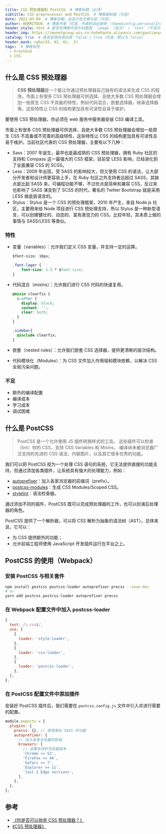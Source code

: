 ```yaml
---
title: CSS 预处理器和 PostCSS  # 博客标题（必须）
subtitle: CSS preprocessor and PostCSS  # 博客副标题（可选）
date: 2022-03-09  # 博客日期，会显示在文章头部（可选）
author: HERMITOUO  # 博客作者（可选，不填的话会使用 `themeConfig.personalInfo.name`）
header_style: text # 是否在博客中显示封面图：`image`（显示） / `text`（不显示）（可选，默认为 `text`）
header_img: https://imunetgroup.oss-cn-huhehaote.aliyuncs.com/gaotianyu/2022-03-09-css-preprocessor.png  # 博客封面图（必须，即使上一项选了 `text`，图片也需要在首页显示）
catalog: true  # 是否启用右侧目录：false / true（可选，默认为 false）
header_mask: rgba(43, 41, 41, .5)
tags:  # 博客标签
  - FrontEnd
  - CSS
---
```


## 什么是 CSS 预处理器

> **CSS 预处理器**是一个能让你通过预处理器自己独有的语法来生成 CSS 的程序。市面上有很多 CSS 预处理器可供选择，且绝大多数 CSS 预处理器会增加一些原生 CSS 不具备的特性，例如代码混合，嵌套选择器，继承选择器等。这些特性让 CSS 的结构更加具有可读性且易于维护。

要使用 CSS 预处理器，你必须在 web 服务中服务器安装 CSS 编译工具。

市面上有很多 CSS 预处理器可供选择，且绝大多数 CSS 预处理器会增加一些原生 CSS 不具备或不完善的高级特性，这些特性让 CSS 的结构更加具有可读性且易于维护。当前社区代表的 CSS 预处理器，主要有以下几种：

- Sass：2007 年诞生，最早也是最成熟的 CSS 预处理器，拥有 Ruby 社区的支持和 Compass 这一最强大的 CSS 框架，目前受 LESS 影响，已经进化到了全面兼容 CSS 的 SCSS。
- Less：2009 年出现，受 SASS 的影响较大，但又使用 CSS 的语法，让大部分开发者和设计师更容易上手，在 Ruby 社区之外支持者远超过 SASS，其缺点是比起 SASS 来，可编程功能不够，不过优点是简单和兼容 CSS，反过来也影响了 SASS 演变到了 SCSS 的时代，著名的 Twitter Bootstrap 就是采用 LESS 做底层语言的。
- Stylus：Stylus 是一个 CSS 的预处理框架，2010 年产生，来自 Node.js 社区，主要用来给 Node 项目进行 CSS 预处理支持，所以 Stylus 是一种新型语言，可以创建健壮的、动态的、富有表现力的 CSS。比较年轻，其本质上做的事情与 SASS/LESS 等类似。

### 特性

- 变量（variables）：允许我们定义 CSS 变量，并支持一定的运算。

	```css
	$font-size: 16px;

	.font-lager {
		font-size: 1.5 * $font-size;
	}
	```

- 代码混合（mixins）：允许我们进行 CSS 代码的快速复用。

    ```css
    @mixin clearfix {
      &:after {
        display: block;
        content: '';
        clear: both;
      }
    }
    
    .sidebar{
      @include clearfix;
    }
    ```

- 嵌套（nested rules）：允许我们嵌套 CSS 选择器，提供更清晰的层次结构。

- 代码模块化（Modules）：为 CSS 文件加入作用域和模块依赖，以解决 CSS 全局污染问题。

### 不足

- 额外的编译配置
- 编译成本
- 学习成本
- 调试困难


## 什么是 PostCSS

> PostCSS 是一个允许使用 JS 插件转换样式的工具。 这些插件可以检查（lint）你的 CSS，支持 CSS Variables 和 Mixins， 编译尚未被浏览器广泛支持的先进的 CSS 语法，内联图片，以及其它很多优秀的功能。

我们可以把 PostCSS 视为一个处理 CSS 语句的系统，它无法提供直接的功能支持，但通过添加各类插件，让系统具有强大的处理能力，例如：
- [autoprefixer](https://github.com/postcss/autoprefixer)：加入各家浏览器的前缀词（prefix）。
- [postcss-modules](https://github.com/css-modules/postcss-modules)：生成 CSS Modules/Scoped CSS。
- [stylelint](https://stylelint.io/)：语法检查器。

通过添加不同的插件，PostCSS 既可以完成预处理器的工作，也可以扮演后处理器的角色。

PostCSS 提供了一个解析器，可以将 CSS 解析为抽象的语法树（AST）。总体来说，它可以：

- 为 CSS 提供额外的功能；
- 允许前端工程师使用 JavaScript 开发插件运行在平台之上。

## PostCSS 的使用（Webpack）

### 安装 PostCSS 与相关套件

 ```bash
 npm install postcss postcss-loader autoprefixer precss --save-dev
 # or
 yarn add postcss postcss-loader autoprefixer precss
 ```

### 在 Webpack 配置文件中加入 postcss-loader

```js
{
  test: /\.css$/,
  use: [
    {
      loader: 'style-loader',
    },
    {
      loader: 'css-loader',
    },
    {
      loader: 'postcss-loader',
    },
  ],
},
```

### 在 PostCSS 配置文件中添加插件

安装好 PostCSS 插件后，我们需要在 `postcss.config.js` 文件中引入并进行需要的配置。

```js
module.exports = {
  plugins: {
    precss: {}, // 使用类似 SASS 的功能
    autoprefixer: {
      // 加入各家浏览器的前缀
      browsers: [
        // 设置支持的浏览器版本
        'Chrome >= 52',
        'FireFox >= 44',
        'Safari >= 7',
        'Explorer >= 11',
        'last 2 Edge versions',
      ],
    },
  },
};

```

## 参考

- [《你是否可以抛弃 CSS 预处理器？》](https://jelly.jd.com/article/5dcb9c73641a030153732a89)
- [《CSS 预处理器》](https://developer.mozilla.org/zh-CN/docs/Glossary/CSS_preprocessor)